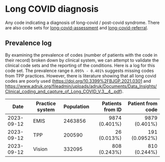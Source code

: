 # Long COVID diagnosis

Any code indicating a diagnosis of long-covid / post-covid syndrome. There are also code sets for [long-covid-assessment](../../../patient/long-covid-assessment/) and [long-covid-referral](../../../patient/long-covid-referral/).

## Prevalence log

By examining the prevalence of codes (number of patients with the code in their record) broken down by clinical system, we can attempt to validate the clinical code sets and the reporting of the conditions. Here is a log for this code set. The prevalence range `0.095% - 0.401%` suggests missing codes from TPP practices. However, there is literature showing that all long covid codes are poorly used (https://doi.org/10.3399%2FBJGP.2021.0301 and https://www.adruk.org/fileadmin/uploads/adruk/Documents/Data_Insights/Clinical_coding_and_capture_of_Long_COVID_V.3__4_.pdf).

| Date       | Practice system | Population | Patients from ID | Patient from code |
| ---------- | --------------- | ---------- | ---------------: | ----------------: |
| 2023-09-12 | EMIS            | 2463856    |    9874 (0.401%) |     9879 (0.401%) |
| 2023-09-12 | TPP             | 200590     |      26 (0.013%) |     191 (0.0952%) |
| 2023-09-12 | Vision          | 332095     |     808 (0.243%) |      810 (0.244%) |
